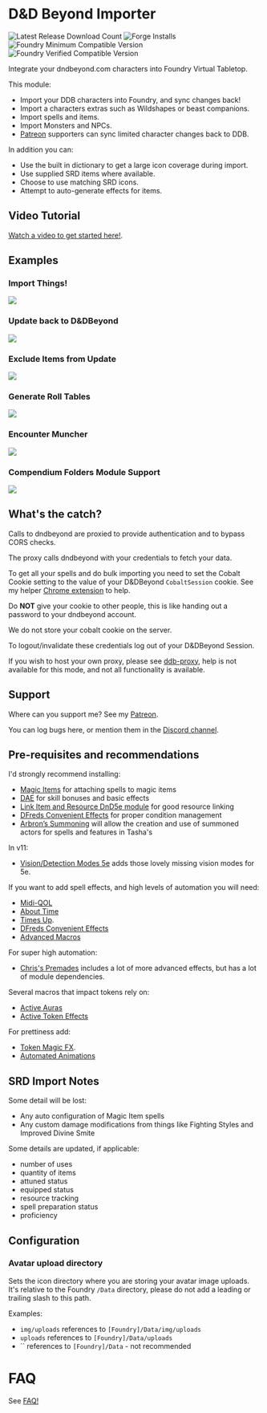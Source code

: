 # D&D Beyond Importer

![Latest Release Download Count](https://img.shields.io/badge/dynamic/json?label=Downloads%20(Latest)&query=assets%5B0%5D.download_count&url=https%3A%2F%2Fapi.github.com%2Frepos%2FMrPrimate%2Fddb-importer%2Freleases%2Flatest)
![Forge Installs](https://img.shields.io/badge/dynamic/json?label=Forge%20Installs&query=package.installs&suffix=%25&url=https%3A%2F%2Fforge-vtt.com%2Fapi%2Fbazaar%2Fpackage%2Fddb-importer&colorB=4aa94a)
![Foundry Minimum Compatible Version](https://img.shields.io/badge/dynamic/json.svg?url=https%3A%2F%2Fraw.githubusercontent.com%2FMrPrimate%2Fddb-importer%2Fmain%2Fmodule-template.json&label=Foundry%20Version&query=$.compatibility.minimum&colorB=orange)
![Foundry Verified Compatible Version](https://img.shields.io/badge/dynamic/json.svg?url=https%3A%2F%2Fraw.githubusercontent.com%2FMrPrimate%2Fddb-importer%2Fmain%2Fmodule-template.json&label=Foundry%20Version&query=$.compatibility.verified&colorB=green)

Integrate your dndbeyond.com characters into Foundry Virtual Tabletop.

This module:
* Import your DDB characters into Foundry, and sync changes back!
* Import a characters extras such as Wildshapes or beast companions.
* Import spells and items.
* Import Monsters and NPCs.
* [Patreon](https://patreon.com/mrprimate) supporters can sync limited character changes back to DDB.

In addition you can:

- Use the built in dictionary to get a large icon coverage during import.
- Use supplied SRD items where available.
- Choose to use matching SRD icons.
- Attempt to auto-generate effects for items.

## Video Tutorial

[Watch a video to get started here!](https://youtu.be/OMaJHLQORWo).

## Examples

### Import Things!

![](./docs/muncher.png)

### Update back to D&DBeyond

![](./docs/sync.png)

### Exclude Items from Update

![](./docs/exclude.png)

### Generate Roll Tables

![](./docs/confusion.png)

### Encounter Muncher

![](./docs/encounter-muncher.png)

### Compendium Folders Module Support

![](./docs/compendium-folders.png)


## What's the catch?

Calls to dndbeyond are proxied to provide authentication and to bypass CORS checks.

The proxy calls dndbeyond with your credentials to fetch your data.

To get all your spells and do bulk importing you need to set the Cobalt Cookie setting to the value of your D&DBeyond `CobaltSession` cookie. See my helper [Chrome extension](https://github.com/mrprimate/ddb-importer-chrome) to help.

Do **NOT** give your cookie to other people, this is like handing out a password to your dndbeyond account.

We do not store your cobalt cookie on the server.

To logout/invalidate these credentials log out of your D&DBeyond Session.

If you wish to host your own proxy, please see [ddb-proxy](https://github.com/mrprimate/ddb-proxy), help is not available for this mode, and not all functionality is available.

## Support

Where can you support me? See my [Patreon](https://patreon.com/mrprimate).

You can log bugs here, or mention them in the [Discord channel](https://discord.gg/WzPuRuDJVP).

## Pre-requisites and recommendations

I'd strongly recommend installing:

- [Magic Items](https://foundryvtt.com/packages/magicitems/) for attaching spells to magic items
- [DAE](https://foundryvtt.com/packages/dae/) for skill bonuses and basic effects
- [Link Item and Resource DnD5e module](https://foundryvtt.com/packages/link-item-resource-5e ) for good resource linking
- [DFreds Convenient Effects](https://foundryvtt.com/packages/dfreds-convenient-effects) for proper condition management
- [Arbron’s Summoning](https://foundryvtt.com/packages/arbron-summoner) will allow the creation and use of summoned actors for spells and features in Tasha's

In v11:
- [Vision/Detection Modes 5e](https://foundryvtt.com/packages/vision-5e) adds those lovely missing vision modes for 5e.

If you want to add spell effects, and high levels of automation you will need:
- [Midi-QOL](https://foundryvtt.com/packages/midi-qol/)
- [About Time](https://foundryvtt.com/packages/about-time)
- [Times Up](https://foundryvtt.com/packages/times-up/).
- [DFreds Convenient Effects](https://foundryvtt.com/packages/dfreds-convenient-effects)
- [Advanced Macros](https://foundryvtt.com/packages/advanced-macros)

For super high automation:
- [Chris's Premades](https://foundryvtt.com/packages/chris-premades) includes a lot of more advanced effects, but has a lot of module dependencies.

Several macros that impact tokens rely on:
- [Active Auras](https://foundryvtt.com/packages/ActiveAuras)
- [Active Token Effects](https://foundryvtt.com/packages/ATL)

For prettiness add:
- [Token Magic FX](https://foundryvtt.com/packages/tokenmagic).
- [Automated Animations](https://foundryvtt.com/packages/autoanimations)


## SRD Import Notes

Some detail will be lost:

* Any auto configuration of Magic Item spells
* Any custom damage modifications from things like Fighting Styles and Improved Divine Smite

Some details are updated, if applicable:

* number of uses
* quantity of items
* attuned status
* equipped status
* resource tracking
* spell preparation status
* proficiency


## Configuration

### Avatar upload directory

Sets the icon directory where you are storing your avatar image uploads. It's relative to the Foundry `/Data` directory, please do not add a leading or trailing slash to this path.

Examples:

- `img/uploads` references to `[Foundry]/Data/img/uploads`
- `uploads` references to `[Foundry]/Data/uploads`
- `` references to `[Foundry]/Data` - not recommended

# FAQ

See [FAQ!](./FAQ.md)
